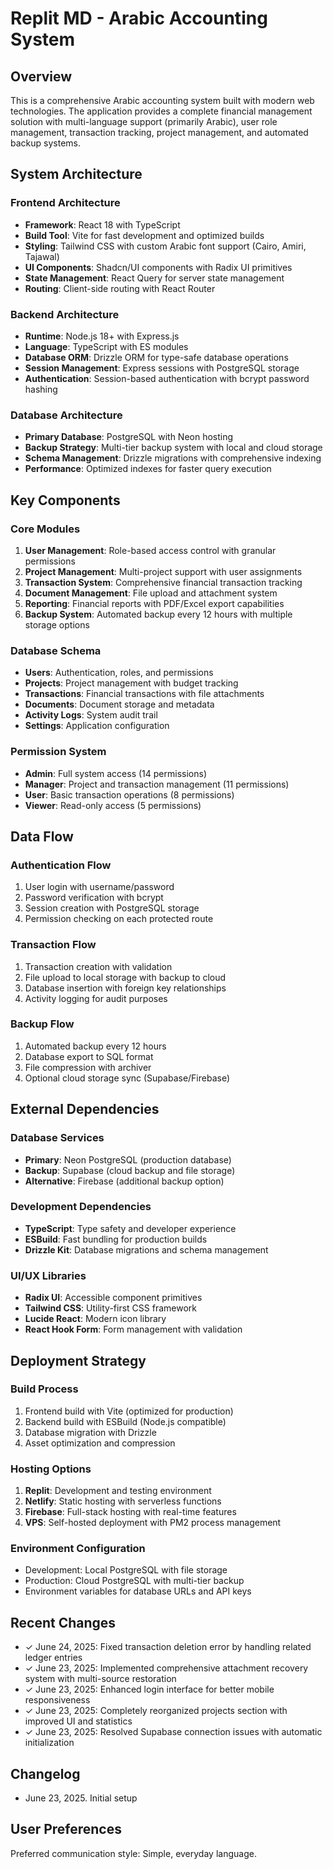 # Replit MD - Arabic Accounting System

## Overview
This is a comprehensive Arabic accounting system built with modern web technologies. The application provides a complete financial management solution with multi-language support (primarily Arabic), user role management, transaction tracking, project management, and automated backup systems.

## System Architecture

### Frontend Architecture
- **Framework**: React 18 with TypeScript
- **Build Tool**: Vite for fast development and optimized builds
- **Styling**: Tailwind CSS with custom Arabic font support (Cairo, Amiri, Tajawal)
- **UI Components**: Shadcn/UI components with Radix UI primitives
- **State Management**: React Query for server state management
- **Routing**: Client-side routing with React Router

### Backend Architecture  
- **Runtime**: Node.js 18+ with Express.js
- **Language**: TypeScript with ES modules
- **Database ORM**: Drizzle ORM for type-safe database operations
- **Session Management**: Express sessions with PostgreSQL storage
- **Authentication**: Session-based authentication with bcrypt password hashing

### Database Architecture
- **Primary Database**: PostgreSQL with Neon hosting
- **Backup Strategy**: Multi-tier backup system with local and cloud storage
- **Schema Management**: Drizzle migrations with comprehensive indexing
- **Performance**: Optimized indexes for faster query execution

## Key Components

### Core Modules
1. **User Management**: Role-based access control with granular permissions
2. **Project Management**: Multi-project support with user assignments
3. **Transaction System**: Comprehensive financial transaction tracking
4. **Document Management**: File upload and attachment system
5. **Reporting**: Financial reports with PDF/Excel export capabilities
6. **Backup System**: Automated backup every 12 hours with multiple storage options

### Database Schema
- **Users**: Authentication, roles, and permissions
- **Projects**: Project management with budget tracking
- **Transactions**: Financial transactions with file attachments
- **Documents**: Document storage and metadata
- **Activity Logs**: System audit trail
- **Settings**: Application configuration

### Permission System
- **Admin**: Full system access (14 permissions)
- **Manager**: Project and transaction management (11 permissions)
- **User**: Basic transaction operations (8 permissions)
- **Viewer**: Read-only access (5 permissions)

## Data Flow

### Authentication Flow
1. User login with username/password
2. Password verification with bcrypt
3. Session creation with PostgreSQL storage
4. Permission checking on each protected route

### Transaction Flow
1. Transaction creation with validation
2. File upload to local storage with backup to cloud
3. Database insertion with foreign key relationships
4. Activity logging for audit purposes

### Backup Flow
1. Automated backup every 12 hours
2. Database export to SQL format
3. File compression with archiver
4. Optional cloud storage sync (Supabase/Firebase)

## External Dependencies

### Database Services
- **Primary**: Neon PostgreSQL (production database)
- **Backup**: Supabase (cloud backup and file storage)
- **Alternative**: Firebase (additional backup option)

### Development Dependencies
- **TypeScript**: Type safety and developer experience
- **ESBuild**: Fast bundling for production builds
- **Drizzle Kit**: Database migrations and schema management

### UI/UX Libraries
- **Radix UI**: Accessible component primitives
- **Tailwind CSS**: Utility-first CSS framework
- **Lucide React**: Modern icon library
- **React Hook Form**: Form management with validation

## Deployment Strategy

### Build Process
1. Frontend build with Vite (optimized for production)
2. Backend build with ESBuild (Node.js compatible)
3. Database migration with Drizzle
4. Asset optimization and compression

### Hosting Options
1. **Replit**: Development and testing environment
2. **Netlify**: Static hosting with serverless functions
3. **Firebase**: Full-stack hosting with real-time features
4. **VPS**: Self-hosted deployment with PM2 process management

### Environment Configuration
- Development: Local PostgreSQL with file storage
- Production: Cloud PostgreSQL with multi-tier backup
- Environment variables for database URLs and API keys

## Recent Changes
- ✓ June 24, 2025: Fixed transaction deletion error by handling related ledger entries
- ✓ June 23, 2025: Implemented comprehensive attachment recovery system with multi-source restoration
- ✓ June 23, 2025: Enhanced login interface for better mobile responsiveness
- ✓ June 23, 2025: Completely reorganized projects section with improved UI and statistics
- ✓ June 23, 2025: Resolved Supabase connection issues with automatic initialization

## Changelog
- June 23, 2025. Initial setup

## User Preferences
Preferred communication style: Simple, everyday language.